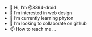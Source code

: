 - 👋 Hi, I’m @8394-droid
- 👀 I’m interested in web design 
- 🌱 I’m currently learning phyton 
- 💞️ I’m looking to collaborate on github
- 📫 How to reach me ...

<!---
8394-droid/8394-droid is a ✨ special ✨ repository because its `README.md` (this file) appears on your GitHub profile.
You can click the Preview link to take a look at your changes.
--->

